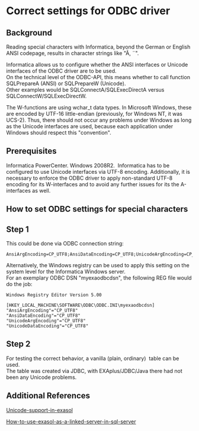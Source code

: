 # Correct settings for ODBC driver 
## Background

Reading special characters with Informatica, beyond the German or English ANSI codepage, results in character strings like "Ã, ¨". 

Informatica allows us to configure whether the ANSI interfaces or Unicode interfaces of the ODBC driver are to be used.  
On the technical level of the ODBC-API, this means whether to call function SQLPrepareA (ANSI) or SQLPrepareW (Unicode).  
Other examples would be SQLConnectA/SQLExecDirectA versus SQLConnectW/SQLExecDirectW.

The W-functions are using wchar_t data types. In Microsoft Windows, these are encoded by UTF-16 little-endian (previously, for Windows NT, it was UCS-2). Thus, there should not occur any problems under Windows as long as the Unicode interfaces are used, because each application under Windows should respect this "convention". 

## Prerequisites

Informatica PowerCenter. Windows 2008R2.  Informatica has to be configured to use Unicode interfaces via UTF-8 encoding. Additionally, it is necessary to enforce the ODBC driver to apply non-standard UTF-8 encoding for its W-interfaces and to avoid any further issues for its the A-interfaces as well.

## How to set ODBC settings for special characters

## Step 1

This could be done via ODBC connection string:


```"noformat
AnsiArgEncoding=CP_UTF8;AnsiDataEncoding=CP_UTF8;UnicodeArgEncoding=CP_UTF8;UnicodeDataEncoding=CP_UTF8 
```
Alternatively, the Windows registry can be used to apply this setting on the system level for the Informatica Windows server.  
For an exemplary ODBC DSN "myexaodbcdsn", the following REG file would do the job:


```"noformat
Windows Registry Editor Version 5.00

[HKEY_LOCAL_MACHINE\SOFTWARE\ODBC\ODBC.INI\myexaodbcdsn]
"AnsiArgEncoding"="CP_UTF8"
"AnsiDataEncoding"="CP_UTF8"
"UnicodeArgEncoding"="CP_UTF8"
"UnicodeDataEncoding"="CP_UTF8"
```
## Step 2

For testing the correct behavior, a vanilla (plain, ordinary)  table can be used.  
The table was created via JDBC, with EXAplus/JDBC/Java there had not been any Unicode problems.

## Additional References

[Unicode-support-in-exasol](https://community.exasol.com/t5/database-features/unicode-support-in-exasol/ta-p/775) 

[How-to-use-exasol-as-a-linked-server-in-sql-server](https://community.exasol.com/t5/connect-with-exasol/how-to-use-exasol-as-a-linked-server-in-sql-server/ta-p/362) 

